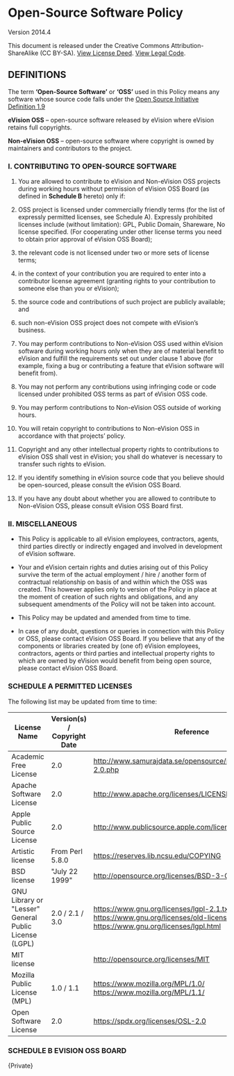 # Open-Source Software Policy #

Version 2014.4

This document is released under the Creative Commons Attribution-ShareAlike (CC BY-SA). [View License Deed][1]. [View Legal Code][2].

## DEFINITIONS ##

The term **‘Open-Source Software’** or **‘OSS’** used in this Policy means any software whose source code falls under the [Open Source Initiative Definition 1.9][0]

**eVision OSS** – open-source software released by eVision where eVision retains full copyrights. 

**Non-eVision OSS** – open-source software where copyright is owned by maintainers and contributors to the project.

### I. CONTRIBUTING TO OPEN-SOURCE SOFTWARE
1. You are allowed to contribute to eVision and Non-eVision OSS projects during working hours without permission of eVision OSS Board (as defined in **Schedule B** hereto) only if:

  1. OSS project is licensed under commercially friendly terms (for the list of expressly permitted licenses, see Schedule A). Expressly prohibited licenses include (without limitation): GPL, Public Domain, Shareware, No license specified. (For cooperating under other license terms you need to obtain prior approval of eVision OSS Board);

  2. the relevant code is not licensed under two or more sets of license terms;

  3. in the context of your contribution you are required to enter into a contributor license agreement (granting rights to your contribution to someone else than you or eVision);

  4. the source code and contributions of such project are publicly available; and

  5. such non-eVision OSS project does not compete with eVision’s business.

2. You may perform contributions to Non-eVision OSS used within eVision software during working hours only when they are of material benefit to eVision and fulfill the requirements set out under clause 1 above (for example, fixing a bug or contributing a feature that eVision software will benefit from).

3. You may not perform any contributions using infringing code or code licensed under prohibited OSS terms as part of eVision OSS code.

4. You may perform contributions to Non-eVision OSS outside of working hours.

5. You will retain copyright to contributions to Non-eVision OSS in accordance with that projects’ policy.

6. Copyright and any other intellectual property rights to contributions to eVision OSS shall vest in eVision; you shall do whatever is necessary to transfer such rights to eVision.

7. If you identify something in eVision source code that you believe should be open-sourced, please consult the eVision OSS Board.

8. If you have any doubt about whether you are allowed to contribute to Non-eVision OSS, please consult eVision OSS Board first.

### II. MISCELLANEOUS

- This Policy is applicable to all eVision employees, contractors, agents, third parties directly or indirectly engaged and involved in development of eVision
software.

- Your and eVision certain rights and duties arising out of this Policy survive the term of the actual employment / hire / another form of contractual relationship on basis of and within which the OSS was created. This however applies only to version of the Policy in place at the moment of creation of such rights and obligations, and any subsequent amendments of the Policy will not be taken into account.

- This Policy may be updated and amended from time to time.

- In case of any doubt, questions or queries in connection with this Policy or OSS, please contact eVision OSS Board. If you believe that any of the components or libraries created by (one of) eVision employees, contractors, agents or third parties and intellectual property rights to which are owned by eVision would benefit from being open source, please contact eVision OSS Board.

### SCHEDULE A PERMITTED LICENSES

The following list may be updated from time to time:

| License Name | Version(s) / Copyright Date | Reference |
| --- | --- | --- |
| Academic Free License | 2.0 | http://www.samurajdata.se/opensource/mirror/licenses/afl-2.0.php |
| Apache Software License | 2.0 | http://www.apache.org/licenses/LICENSE-2.0.html |
| Apple Public Source License | 2.0 | http://www.publicsource.apple.com/license/apsl/ |
| Artistic license | From Perl 5.8.0 | https://reserves.lib.ncsu.edu/COPYING |
| BSD license | "July 22 1999" | http://opensource.org/licenses/BSD-3-Clause |
| GNU Library or "Lesser" General Public License (LGPL) | 2.0 / 2.1 / 3.0 | https://www.gnu.org/licenses/lgpl-2.1.txt https://www.gnu.org/licenses/old-licenses/lgpl-2.0.html https://www.gnu.org/licenses/lgpl.html |
| MIT license |  | http://opensource.org/licenses/MIT |
| Mozilla Public License (MPL) | 1.0 / 1.1 | https://www.mozilla.org/MPL/1.0/ https://www.mozilla.org/MPL/1.1/ |
| Open Software License | 2.0 | https://spdx.org/licenses/OSL-2.0 |

### SCHEDULE B EVISION OSS BOARD

{Private}

 [0]: http://opensource.org/docs/definition.php
 [1]: https://creativecommons.org/licenses/by-sa/4.0/
 [2]: https://creativecommons.org/licenses/by-sa/4.0/legalcode
